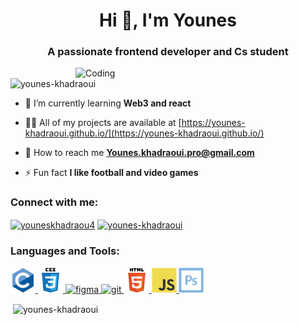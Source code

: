 
<h1 align="center">Hi 👋, I'm Younes</h1>
<h3 align="center">A passionate frontend developer and Cs student</h3>

<img align="right" alt="Coding" width="400" src="https://devpunch.com/img/Dev-At-Work-Gif.jpg">

<p align="left"> <img src="https://komarev.com/ghpvc/?username=younes-khadraoui&label=Profile%20views&color=0e75b6&style=flat" alt="younes-khadraoui" /> </p>

- 🌟 I’m currently learning **Web3 and react**

- 👨‍💻 All of my projects are available at [https://younes-khadraoui.github.io/](https://younes-khadraoui.github.io/)

- 🔦 How to reach me **Younes.khadraoui.pro@gmail.com**

- ⚡ Fun fact **I like football and video games**

<h3 align="left">Connect with me:</h3>
<p align="left">
<a href="https://twitter.com/youneskhadraou4" target="blank"><img align="center" src="https://raw.githubusercontent.com/rahuldkjain/github-profile-readme-generator/master/src/images/icons/Social/twitter.svg" alt="youneskhadraou4" height="30" width="40" /></a>
<a href="https://linkedin.com/in/younes-khadraoui" target="blank"><img align="center" src="https://raw.githubusercontent.com/rahuldkjain/github-profile-readme-generator/master/src/images/icons/Social/linked-in-alt.svg" alt="younes-khadraoui" height="30" width="40" /></a>
</p>

<h3 align="left">Languages and Tools:</h3>
<p align="left"> <a href="https://www.cprogramming.com/" target="_blank" rel="noreferrer"> <img src="https://raw.githubusercontent.com/devicons/devicon/master/icons/c/c-original.svg" alt="c" width="40" height="40"/> </a> <a href="https://www.w3schools.com/css/" target="_blank" rel="noreferrer"> <img src="https://raw.githubusercontent.com/devicons/devicon/master/icons/css3/css3-original-wordmark.svg" alt="css3" width="40" height="40"/> </a> <a href="https://www.figma.com/" target="_blank" rel="noreferrer"> <img src="https://www.vectorlogo.zone/logos/figma/figma-icon.svg" alt="figma" width="40" height="40"/> </a> <a href="https://git-scm.com/" target="_blank" rel="noreferrer"> <img src="https://www.vectorlogo.zone/logos/git-scm/git-scm-icon.svg" alt="git" width="40" height="40"/> </a> <a href="https://www.w3.org/html/" target="_blank" rel="noreferrer"> <img src="https://raw.githubusercontent.com/devicons/devicon/master/icons/html5/html5-original-wordmark.svg" alt="html5" width="40" height="40"/> </a> <a href="https://developer.mozilla.org/en-US/docs/Web/JavaScript" target="_blank" rel="noreferrer"> <img src="https://raw.githubusercontent.com/devicons/devicon/master/icons/javascript/javascript-original.svg" alt="javascript" width="40" height="40"/> </a> <a href="https://www.photoshop.com/en" target="_blank" rel="noreferrer"> <img src="https://raw.githubusercontent.com/devicons/devicon/master/icons/photoshop/photoshop-line.svg" alt="photoshop" width="40" height="40"/> </a> </p>

<p>&nbsp;<img align="center" src="https://github-readme-stats.vercel.app/api?username=younes-khadraoui&show_icons=true&locale=en" alt="younes-khadraoui" /></p>

